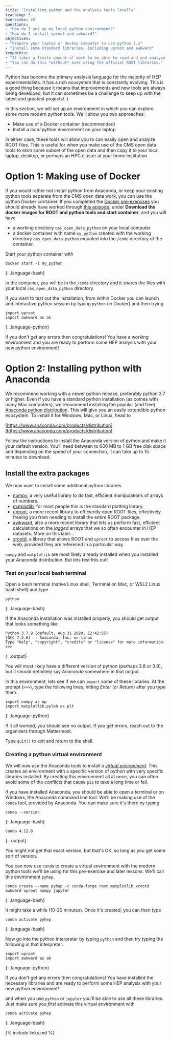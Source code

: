 ```yaml
---
title: "Installing python and the analysis tools locally"
teaching: 5
exercises: 20
questions:
- "How do I set up my local python environment?"
- "How do I install uproot and awkward?"
objectives:
- "Prepare your laptop or deskop computer to use python 3.x"
- "Install some standard libraries, including uproot and awkward"
keypoints:
- "It takes a finite amount of work to be able to read and and analyze ROOT files on your laptop."
- "You can do this *without* ever using the official ROOT libraries."
---
```


Python has become the primary analysis language for the majority of HEP experimentalists. It has a
rich ecosystem that is constantly evolving. This is a good thing because it means that improvements
and new tools are always being developed, but it can sometimes be a challenge to keep up with the 
latest and greatest projects! :)

In this section, we will set up an environment in which you can explore some more modern
python tools. We'll show you two approaches: 

* Make use of a Docker container (recommended)
* Install a *local* python environment on your laptop

In either case, these tools will allow you to can easily open
and analyze ROOT files. This is useful for when you make use of the CMS open data tools to skim 
some subset of the open data and then copy it to your local laptop, desktop, or perhaps an 
HPC cluster at your home institution. 

# Option 1: Making use of Docker

If you would rather not install python from Anaconda, or keep your existing python tools separate from the CMS open data work, you can use the python Docker container.
If you completed the [Docker pre-exercises](https://cms-opendata-workshop.github.io/workshop2022-lesson-docker/) 
you should already have worked through 
[this episode](https://cms-opendata-workshop.github.io/workshop2022-lesson-docker/03-docker-for-cms-opendata/index.html), under **Download the docker images for ROOT and python tools and start container**, and you will have

- a working directory `cms_open_data_python` on your local computer
- a docker container with name `my_python` created with the working directory `cms_open_data_python` mounted into the `/code` directory of the container.

Start your python container with

~~~
docker start -i my_python
~~~
{: .language-bash}

In the container, you will be in the `/code` directory and it shares the files with your local `cms_open_data_python` directory.

If you want to test out the installation, from within Docker you can launch and 
interactive python session by typing `python` (in Docker) and then trying

~~~
import uproot
import awkward as ak
~~~
{: .language-python}

If you don't get any errors then congratulations! You have a working environment and you are ready to
perform some HEP analysis with your new python environment!

# Option 2: Installing python with Anaconda

We recommend working with a newer python release, preferably python 3.7 or higher. Even if you have 
a standard python installation (as comes with many Mac computers), we recommend installing
the popular (and free) [Anaconda python distribution](https://www.anaconda.com/). This will give you an easily extendible
python ecosystem. To install it for Windows, Mac, or Linux, head to 

[https://www.anaconda.com/products/distribution](https://www.anaconda.com/products/distribution)

Follow the instructions to install the Anaconda version of python and make it your default version. You'll
need between to 600 MB to 1 GB free disk space and depending on the speed of your connection, it can
take up to 15 minutes to download. 

## Install the extra packages

We now want to install some additional python libraries.

* [numpy](https://numpy.org/), a very useful library to do fast, efficient manipulations of arrays of numbers.
* [matplotlib](https://matplotlib.org/), for most people this is the standard plotting library.
* [uproot](https://uproot.readthedocs.io/en/latest/index.html), a more recent library to efficiently open ROOT files, effectively freeing you from needing to install the entire ROOT package.
* [awkward](https://awkward-array.readthedocs.io/en/latest/), also a more recent library that lets us perform fast, efficient calculations on the *jagged* arrays that we so often encounter in HEP datasets. More on this later...
* [xrootd](https://xrootd.slac.stanford.edu/), a library that allows ROOT and `uproot` to access files over the web, provided
they are refereced in a particular way. 

`numpy` and `matplotlib` are most likely already installed when you installed your Anaconda distribution. But lets test this out!

### Test on your local bash terminal

Open a bash terminal (native Linux shell, Terminal on Mac, or WSL2 Linux bash shell) and type

~~~
python
~~~
{: .language-bash}

If the Anaconda installation was installed properly, you should get output that looks something like

~~~
Python 3.7.9 (default, Aug 31 2020, 12:42:55)
[GCC 7.3.0] :: Anaconda, Inc. on linux
Type "help", "copyright", "credits" or "license" for more information.
>>>
~~~
{: .output}

You will most likely have a different version of python (perhaps 3.8 or 3.9), but it should definitely 
say *Anaconda* somewhere in that output. 

In this environment, lets see if we can `import` some of these libraries. At the prompt (`>>>`), type
the following lines, hitting *Enter* (or *Return*) after you type them. 

~~~
import numpy as np
import matplotlib.pylab as plt
~~~
{: .language-python}

If it all worked, you should see no output. If you get errors, reach out to the organizers
through Mattermost.

Type `quit()` to exit and return to the shell. 

### Creating a python virtual environment

We will now use the Anaconda tools to install a 
[*virtual environment*](https://docs.conda.io/projects/conda/en/latest/user-guide/tasks/manage-environments.html).
This creates an environment with a specific version of python with very specific libraries installed.
By creating this environment all at once, you can often avoid some of the conflicts that cause `pip` to take 
a long time or fail. 

If you have installed Anaconda, you should be able to open a terminal or on Windows, the Anaconda command line
tool. We'll be making use of the `conda` tool, provided by Anaconda. You can make sure it's there by typing

~~~
conda --version
~~~
{: .language-bash}

~~~
conda 4.12.0
~~~
{: .output}

You might not get that exact version, but that's OK, so long as you get some sort of version. 

You can now use `conda` to create a virtual environment with the modern python tools we'll be using
for this pre-exercise and later lessons. We'll call this environment `pyhep`. 

~~~
conda create --name pyhep -c conda-forge root matplotlib xrootd awkward uproot numpy jupyter
~~~
{: .language-bash}

It might take a while (10-20 minutes). Once it's created, you can then type

~~~
conda activate pyhep
~~~
{: .language-bash}

Now go into the python interpreter by typing `python` and then try typing the following in that interpreter.

~~~
import uproot
import awkward as ak
~~~
{: .language-python}

If you don't get any errors then congratulations! You have installed the necessary libraries and are ready to
perform some HEP analysis with your new python environment!

and when you use `python` or `jupyter` you'll be able to use all these libraries. Just make sure
you *first* activate this virtual environment with 

~~~
conda activate pyhep
~~~
{: .language-bash}


{% include links.md %}
